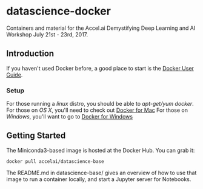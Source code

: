 # datascience-docker

Containers and material for the Accel.ai Demystifying Deep Learning and AI Workshop July 21st - 23rd, 2017.

## Introduction ##

If you haven't used Docker before, a good place to start is the [Docker User Guide](https://docs.docker.com/userguide/).

### Setup ###

For those running a *linux* distro, you should be able to _apt-get/yum docker_. 
For those on *OS X*, you'll need to check out [Docker for Mac](https://www.docker.com/docker-mac)
For those on *Windows*, you'll want to go to [Docker for Windows](https://www.docker.com/docker-windows)

## Getting Started ##

The Miniconda3-based image is hosted at the Docker Hub. You can grab it:

```
docker pull accelai/datascience-base
```

The README.md in datascience-base/ gives an overview of how to use that image to run a container locally, and start a Jupyter server for Notebooks.


